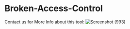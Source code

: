 # Broken-Access-Control
Contact us for More Info about this tool:
![Screenshot (993)](https://github.com/khalil135711/Broken-Access-Control/assets/89642249/2b5f241d-9d30-4dfb-bce0-a06105d58751)
